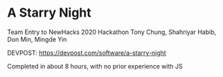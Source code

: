 # A Starry Night
Team Entry to NewHacks 2020 Hackathon
Tony Chung, Shahriyar Habib, Don Min, Mingde Yin

DEVPOST:
https://devpost.com/software/a-starry-night

Completed in about 8 hours, with no prior experience with JS
